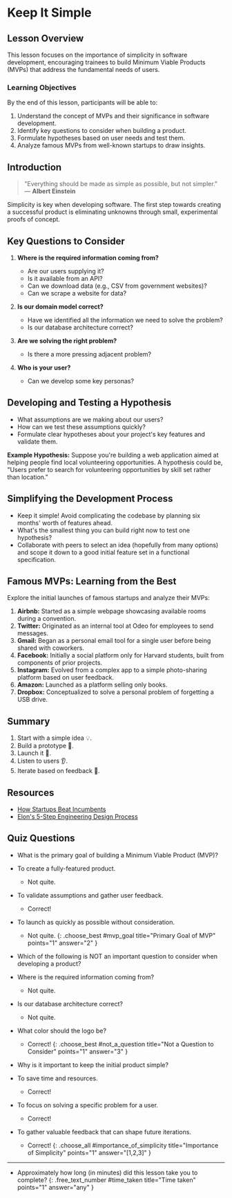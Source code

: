 # Keep It Simple

## Lesson Overview
This lesson focuses on the importance of simplicity in software development, encouraging trainees to build Minimum Viable Products (MVPs) that address the fundamental needs of users.

### Learning Objectives
By the end of this lesson, participants will be able to:
1. Understand the concept of MVPs and their significance in software development.
2. Identify key questions to consider when building a product.
3. Formulate hypotheses based on user needs and test them.
4. Analyze famous MVPs from well-known startups to draw insights.

## Introduction
> "Everything should be made as simple as possible, but not simpler."  
— **Albert Einstein**

Simplicity is key when developing software. The first step towards creating a successful product is eliminating unknowns through small, experimental proofs of concept.

## Key Questions to Consider

1. **Where is the required information coming from?**
   - Are our users supplying it?
   - Is it available from an API?
   - Can we download data (e.g., CSV from government websites)?
   - Can we scrape a website for data?

2. **Is our domain model correct?**
   - Have we identified all the information we need to solve the problem?
   - Is our database architecture correct?

3. **Are we solving the right problem?**
   - Is there a more pressing adjacent problem?

4. **Who is your user?**
   - Can we develop some key personas?

<!-- **Activity:** Brainstorm and discuss as a group how these questions can guide the initial stages of a product idea. -->

## Developing and Testing a Hypothesis

- What assumptions are we making about our users?
- How can we test these assumptions quickly?
- Formulate clear hypotheses about your project's key features and validate them.

**Example Hypothesis:** Suppose you're building a web application aimed at helping people find local volunteering opportunities. A hypothesis could be, "Users prefer to search for volunteering opportunities by skill set rather than location."

## Simplifying the Development Process

- Keep it simple! Avoid complicating the codebase by planning six months' worth of features ahead.
- What's the smallest thing you can build right now to test one hypothesis?
- Collaborate with peers to select an idea (hopefully from many options) and scope it down to a good initial feature set in a functional specification.

<!-- TODO: add photos -->
## Famous MVPs: Learning from the Best

Explore the initial launches of famous startups and analyze their MVPs:

1. **Airbnb:** Started as a simple webpage showcasing available rooms during a convention.
2. **Twitter:** Originated as an internal tool at Odeo for employees to send messages.
3. **Gmail:** Began as a personal email tool for a single user before being shared with coworkers.
4. **Facebook:** Initially a social platform only for Harvard students, built from components of prior projects.
5. **Instagram:** Evolved from a complex app to a simple photo-sharing platform based on user feedback.
6. **Amazon:** Launched as a platform selling only books.
7. **Dropbox:** Conceptualized to solve a personal problem of forgetting a USB drive.

<!-- **Activity:** Review each MVP and discuss as a group what features were essential in the initial product and how they evolved. -->

## Summary

1. Start with a simple idea 💡.
2. Build a prototype 👷.
3. Launch it 🚀.
4. Listen to users 👂.
5. Iterate based on feedback 🔁.

## Resources
- [How Startups Beat Incumbents](https://longform.asmartbear.com/startup-beats-incumbent)
- [Elon's 5-Step Engineering Design Process](https://gist.github.com/heratyian/5b11e955c557382c9c14909af827f3b7)

## Quiz Questions

- What is the primary goal of building a Minimum Viable Product (MVP)?
- To create a fully-featured product.
  - Not quite.
- To validate assumptions and gather user feedback.
  - Correct!
- To launch as quickly as possible without consideration.
  - Not quite.
{: .choose_best #mvp_goal title="Primary Goal of MVP" points="1" answer="2" }

- Which of the following is NOT an important question to consider when developing a product?
- Where is the required information coming from?
  - Not quite.
- Is our database architecture correct?
  - Not quite.
- What color should the logo be?
  - Correct!
{: .choose_best #not_a_question title="Not a Question to Consider" points="1" answer="3" }

- Why is it important to keep the initial product simple?
- To save time and resources.
  - Correct!
- To focus on solving a specific problem for a user.
  - Correct!
- To gather valuable feedback that can shape future iterations.
  - Correct!
{: .choose_all #importance_of_simplicity title="Importance of Simplicity" points="1" answer="[1,2,3]" }

---

- Approximately how long (in minutes) did this lesson take you to complete?
{: .free_text_number #time_taken title="Time taken" points="1" answer="any" }
